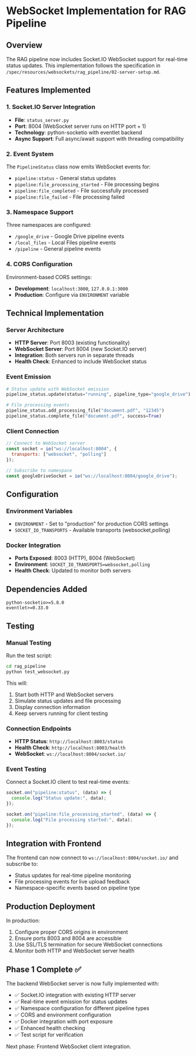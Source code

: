 # WebSocket Implementation for RAG Pipeline

## Overview

The RAG pipeline now includes Socket.IO WebSocket support for real-time status updates. This implementation follows the specification in `/spec/resources/websockets/rag_pipeline/02-server-setup.md`.

## Features Implemented

### 1. Socket.IO Server Integration
- **File**: `status_server.py`
- **Port**: 8004 (WebSocket server runs on HTTP port + 1)
- **Technology**: python-socketio with eventlet backend
- **Async Support**: Full async/await support with threading compatibility

### 2. Event System
The `PipelineStatus` class now emits WebSocket events for:
- `pipeline:status` - General status updates
- `pipeline:file_processing_started` - File processing begins
- `pipeline:file_completed` - File successfully processed
- `pipeline:file_failed` - File processing failed

### 3. Namespace Support
Three namespaces are configured:
- `/google_drive` - Google Drive pipeline events
- `/local_files` - Local Files pipeline events  
- `/pipeline` - General pipeline events

### 4. CORS Configuration
Environment-based CORS settings:
- **Development**: `localhost:3000`, `127.0.0.1:3000`
- **Production**: Configure via `ENVIRONMENT` variable

## Technical Implementation

### Server Architecture
- **HTTP Server**: Port 8003 (existing functionality)
- **WebSocket Server**: Port 8004 (new Socket.IO server)
- **Integration**: Both servers run in separate threads
- **Health Check**: Enhanced to include WebSocket status

### Event Emission
```python
# Status update with WebSocket emission
pipeline_status.update(status="running", pipeline_type="google_drive")

# File processing events
pipeline_status.add_processing_file("document.pdf", "12345")
pipeline_status.complete_file("document.pdf", success=True)
```

### Client Connection
```javascript
// Connect to WebSocket server
const socket = io("ws://localhost:8004", {
  transports: ["websocket", "polling"]
});

// Subscribe to namespace
const googleDriveSocket = io("ws://localhost:8004/google_drive");
```

## Configuration

### Environment Variables
- `ENVIRONMENT` - Set to "production" for production CORS settings
- `SOCKET_IO_TRANSPORTS` - Available transports (websocket,polling)

### Docker Integration
- **Ports Exposed**: 8003 (HTTP), 8004 (WebSocket)  
- **Environment**: `SOCKET_IO_TRANSPORTS=websocket,polling`
- **Health Check**: Updated to monitor both servers

## Dependencies Added
```
python-socketio>=5.8.0
eventlet>=0.33.0
```

## Testing

### Manual Testing
Run the test script:
```bash
cd rag_pipeline
python test_websocket.py
```

This will:
1. Start both HTTP and WebSocket servers
2. Simulate status updates and file processing
3. Display connection information
4. Keep servers running for client testing

### Connection Endpoints
- **HTTP Status**: `http://localhost:8003/status`
- **Health Check**: `http://localhost:8003/health`  
- **WebSocket**: `ws://localhost:8004/socket.io/`

### Event Testing
Connect a Socket.IO client to test real-time events:
```javascript
socket.on("pipeline:status", (data) => {
  console.log("Status update:", data);
});

socket.on("pipeline:file_processing_started", (data) => {
  console.log("File processing started:", data);
});
```

## Integration with Frontend

The frontend can now connect to `ws://localhost:8004/socket.io/` and subscribe to:
- Status updates for real-time pipeline monitoring
- File processing events for live upload feedback
- Namespace-specific events based on pipeline type

## Production Deployment

In production:
1. Configure proper CORS origins in environment
2. Ensure ports 8003 and 8004 are accessible
3. Use SSL/TLS termination for secure WebSocket connections
4. Monitor both HTTP and WebSocket server health

## Phase 1 Complete ✅

The backend WebSocket server is now fully implemented with:
- ✅ Socket.IO integration with existing HTTP server
- ✅ Real-time event emission for status updates
- ✅ Namespace configuration for different pipeline types  
- ✅ CORS and environment configuration
- ✅ Docker integration with port exposure
- ✅ Enhanced health checking
- ✅ Test script for verification

Next phase: Frontend WebSocket client integration.